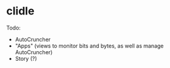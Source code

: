 # clidle

Todo: 
* AutoCruncher
* "Apps" (views to monitor bits and bytes, as well as manage AutoCruncher)
* Story (?)
